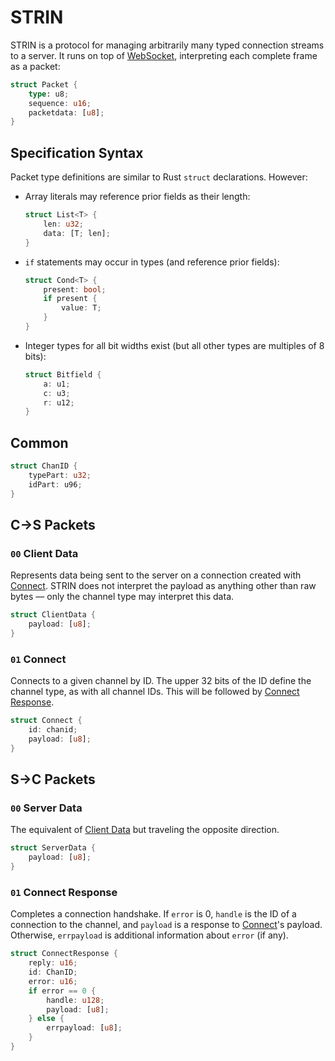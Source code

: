 # STRIN
STRIN is a protocol for managing arbitrarily many typed connection streams to a server. It runs on top of [WebSocket](https://developer.mozilla.org/en-US/docs/Web/API/WebSockets_API), interpreting each complete frame as a packet:
~~~rs
struct Packet {
    type: u8;
    sequence: u16;
    packetdata: [u8];
}
~~~
## Specification Syntax
Packet type definitions are similar to Rust `struct` declarations. However:
* Array literals may reference prior fields as their length:
  ~~~rs
  struct List<T> {
      len: u32;
      data: [T; len];
  }
* `if` statements may occur in types (and reference prior fields):
  ~~~rs
  struct Cond<T> {
      present: bool;
      if present {
          value: T;
      }
  }
  ~~~
* Integer types for all bit widths exist (but all other types are multiples of 8 bits):
  ~~~rs
  struct Bitfield {
      a: u1;
      c: u3;
      r: u12;
  }
  ~~~
## Common
~~~rs
struct ChanID {
    typePart: u32;
    idPart: u96;
}
~~~
## C→S Packets
### `00` Client Data
[Client Data]: #00-client-data
Represents data being sent to the server on a connection created with [Connect]. STRIN does not interpret the payload as anything other than raw bytes — only the channel type may interpret this data.
~~~rs
struct ClientData {
    payload: [u8];
}
~~~
### `01` Connect
[Connect]: #01-connect
Connects to a given channel by ID. The upper 32 bits of the ID define the channel type, as with all channel IDs. This will be followed by [Connect Response].
~~~rs
struct Connect {
    id: chanid;
    payload: [u8];
}
~~~
## S→C Packets
### `00` Server Data
[Server Data]: #00-server-data
The equivalent of [Client Data] but traveling the opposite direction.
~~~rs
struct ServerData {
    payload: [u8];
}
~~~
### `01` Connect Response
[Connect Response]: #01-connect-response
Completes a connection handshake. If `error` is 0, `handle` is the ID of a connection to the channel, and `payload` is a response to [Connect]'s payload. Otherwise, `errpayload` is additional information about `error` (if any).
~~~rs
struct ConnectResponse {
    reply: u16;
    id: ChanID;
    error: u16;
    if error == 0 {
        handle: u128;
        payload: [u8];
    } else {
        errpayload: [u8];
    }
}
~~~